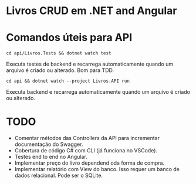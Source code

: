 # Livros CRUD em .NET and Angular

# Comandos úteis para API

`cd api/Livros.Tests && dotnet watch test`

Executa testes de backend e recarrega automaticamente quando um arquivo é criado ou alterado. Bom para TDD.

`cd api && dotnet watch --project Livros.API run`

Executa backend e recarrega automaticamente quando um arquivo é criado ou alterado.

# TODO

- Comentar métodos das Controllers da API para incrementar documentação do Swagger.
- Cobertura de código C# com CLI (já funciona no VSCode).
- Testes end to end no Angular.
- Implementar preço do livro dependend oda forma de compra.
- Implementar relatório com View do banco. Isso requer um banco de dados relacional. Pode ser o SQLite.
